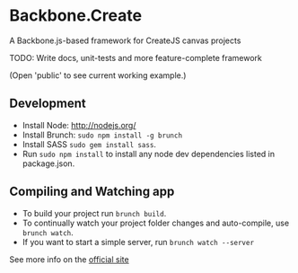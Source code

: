 Backbone.Create
===============

A Backbone.js-based framework for CreateJS canvas projects

TODO:  Write docs, unit-tests and more feature-complete framework

(Open 'public' to see current working example.)

## Development
- Install Node:  http://nodejs.org/
- Install Brunch: `sudo npm install -g brunch` 
- Install SASS `sudo gem install sass`. 
- Run `sudo npm install` to install any node dev dependencies listed in package.json. 

## Compiling and Watching app
- To build your project run `brunch build`.  
- To continually watch your project folder changes and auto-compile, use `brunch watch`.
- If you want to start a simple server, run `brunch watch --server`

See more info on the [official site](http://brunch.io)
